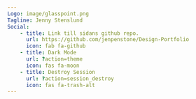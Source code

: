 ```yaml
---
Logo: image/glasspoint.png
Tagline: Jenny Stenslund
Social:
    - title: Link till sidans github repo.
      url: https://github.com/jenpenstone/Design-Portfolio
      icon: fab fa-github
    - title: Dark Mode
      url: ?action=theme
      icon: fas fa-moon
    - title: Destroy Session
      url: ?action=session_destroy
      icon: fas fa-trash-alt
---
```

